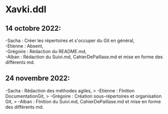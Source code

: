 # Xavki.ddl
## 14 octobre 2022:

  -Sacha : Créer les répertoires et s'occuper du Git en général,    
  -Etienne : Absent,  
  -Grégoire : Rédaction du README.md,  
  -Alban : Rédaction du Suivi.md, CahierDePaillase.md et mise en forme des différents md.  
  
## 24 novembre 2022:

  -Sacha : Rédaction des méthodes agiles, >
  -Etienne : FInition DocumentationGit, >
  -Grégoire : Création sous-répertoires et organisation Git, >
  -Alban : FInition du Suivi.md, CahierDePaillase.md et mise en forme des différents md.
